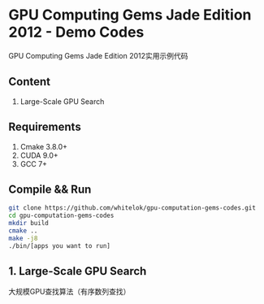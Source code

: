 # GPU Computing Gems Jade Edition 2012 - Demo Codes

GPU Computing Gems Jade Edition 2012实用示例代码

## Content

 1. Large-Scale GPU Search

## Requirements

 1. Cmake 3.8.0+
 2. CUDA 9.0+
 3. GCC 7+

## Compile && Run

```bash
git clone https://github.com/whitelok/gpu-computation-gems-codes.git
cd gpu-computation-gems-codes
mkdir build
cmake ..
make -j8
./bin/[apps you want to run]
```

## 1. Large-Scale GPU Search

大规模GPU查找算法（有序数列查找）
